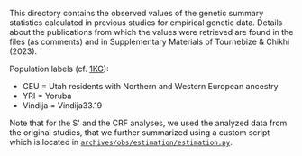 This directory contains the observed values of the genetic summary statistics calculated in previous studies for empirical genetic data.
Details about the publications from which the values were retrieved are found in the files (as comments) and in Supplementary Materials of Tournebize & Chikhi (2023).

Population labels (cf. [1KG](https://www.internationalgenome.org/data-portal/population)):

- CEU = Utah residents with Northern and Western European ancestry
- YRI = Yoruba
- Vindija = Vindija33.19

Note that for the S' and the CRF analyses, we used the analyzed data from the original studies, that we further summarized using a custom script which is located in [`archives/obs/estimation/estimation.py`](https://github.com/sunyatin/qna/blob/main/archives/obs/estimation/estimation.py).
